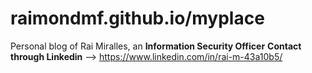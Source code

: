 # raimondmf.github.io/myplace
Personal blog of Rai Miralles, an **Information Security Officer**
**Contact through Linkedin** --> https://www.linkedin.com/in/rai-m-43a10b5/
